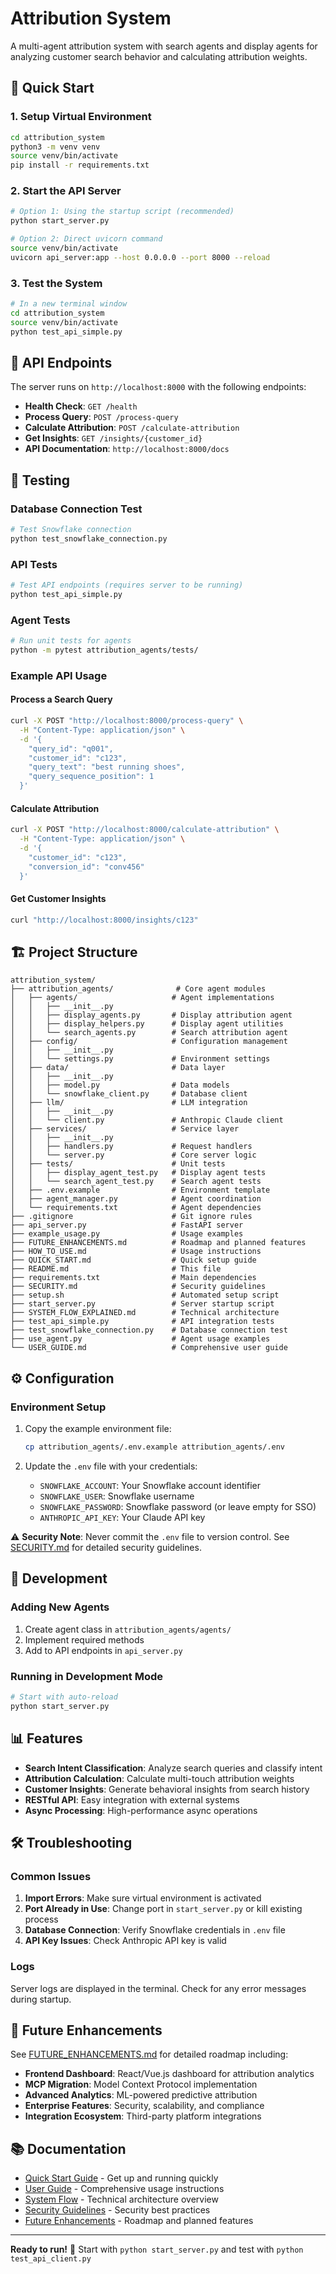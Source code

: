 # Attribution System

A multi-agent attribution system with search agents and display agents for analyzing customer search behavior and calculating attribution weights.

## 🚀 Quick Start

### 1. Setup Virtual Environment
```bash
cd attribution_system
python3 -m venv venv
source venv/bin/activate
pip install -r requirements.txt
```

### 2. Start the API Server
```bash
# Option 1: Using the startup script (recommended)
python start_server.py

# Option 2: Direct uvicorn command
source venv/bin/activate
uvicorn api_server:app --host 0.0.0.0 --port 8000 --reload
```

### 3. Test the System
```bash
# In a new terminal window
cd attribution_system
source venv/bin/activate
python test_api_simple.py
```

## 📡 API Endpoints

The server runs on `http://localhost:8000` with the following endpoints:

- **Health Check**: `GET /health`
- **Process Query**: `POST /process-query`
- **Calculate Attribution**: `POST /calculate-attribution`
- **Get Insights**: `GET /insights/{customer_id}`
- **API Documentation**: `http://localhost:8000/docs`

## 🧪 Testing

### Database Connection Test
```bash
# Test Snowflake connection
python test_snowflake_connection.py
```

### API Tests
```bash
# Test API endpoints (requires server to be running)
python test_api_simple.py
```

### Agent Tests
```bash
# Run unit tests for agents
python -m pytest attribution_agents/tests/
```

### Example API Usage

#### Process a Search Query
```bash
curl -X POST "http://localhost:8000/process-query" \
  -H "Content-Type: application/json" \
  -d '{
    "query_id": "q001",
    "customer_id": "c123",
    "query_text": "best running shoes",
    "query_sequence_position": 1
  }'
```

#### Calculate Attribution
```bash
curl -X POST "http://localhost:8000/calculate-attribution" \
  -H "Content-Type: application/json" \
  -d '{
    "customer_id": "c123",
    "conversion_id": "conv456"
  }'
```

#### Get Customer Insights
```bash
curl "http://localhost:8000/insights/c123"
```

## 🏗️ Project Structure

```
attribution_system/
├── attribution_agents/              # Core agent modules
│   ├── agents/                     # Agent implementations
│   │   ├── __init__.py
│   │   ├── display_agents.py       # Display attribution agent
│   │   ├── display_helpers.py      # Display agent utilities
│   │   └── search_agents.py        # Search attribution agent
│   ├── config/                     # Configuration management
│   │   ├── __init__.py
│   │   └── settings.py             # Environment settings
│   ├── data/                       # Data layer
│   │   ├── __init__.py
│   │   ├── model.py                # Data models
│   │   └── snowflake_client.py     # Database client
│   ├── llm/                        # LLM integration
│   │   ├── __init__.py
│   │   └── client.py               # Anthropic Claude client
│   ├── services/                   # Service layer
│   │   ├── __init__.py
│   │   ├── handlers.py             # Request handlers
│   │   └── server.py               # Core server logic
│   ├── tests/                      # Unit tests
│   │   ├── display_agent_test.py   # Display agent tests
│   │   └── search_agent_test.py    # Search agent tests
│   ├── .env.example                # Environment template
│   ├── agent_manager.py            # Agent coordination
│   └── requirements.txt            # Agent dependencies
├── .gitignore                      # Git ignore rules
├── api_server.py                   # FastAPI server
├── example_usage.py                # Usage examples
├── FUTURE_ENHANCEMENTS.md          # Roadmap and planned features
├── HOW_TO_USE.md                   # Usage instructions
├── QUICK_START.md                  # Quick setup guide
├── README.md                       # This file
├── requirements.txt                # Main dependencies
├── SECURITY.md                     # Security guidelines
├── setup.sh                        # Automated setup script
├── start_server.py                 # Server startup script
├── SYSTEM_FLOW_EXPLAINED.md        # Technical architecture
├── test_api_simple.py              # API integration tests
├── test_snowflake_connection.py    # Database connection test
├── use_agent.py                    # Agent usage examples
└── USER_GUIDE.md                   # Comprehensive user guide
```

## ⚙️ Configuration

### Environment Setup
1. Copy the example environment file:
   ```bash
   cp attribution_agents/.env.example attribution_agents/.env
   ```

2. Update the `.env` file with your credentials:
   - `SNOWFLAKE_ACCOUNT`: Your Snowflake account identifier
   - `SNOWFLAKE_USER`: Snowflake username
   - `SNOWFLAKE_PASSWORD`: Snowflake password (or leave empty for SSO)
   - `ANTHROPIC_API_KEY`: Your Claude API key

⚠️ **Security Note**: Never commit the `.env` file to version control. See [SECURITY.md](SECURITY.md) for detailed security guidelines.

## 🔧 Development

### Adding New Agents
1. Create agent class in `attribution_agents/agents/`
2. Implement required methods
3. Add to API endpoints in `api_server.py`

### Running in Development Mode
```bash
# Start with auto-reload
python start_server.py
```

## 📊 Features

- **Search Intent Classification**: Analyze search queries and classify intent
- **Attribution Calculation**: Calculate multi-touch attribution weights
- **Customer Insights**: Generate behavioral insights from search history
- **RESTful API**: Easy integration with external systems
- **Async Processing**: High-performance async operations

## 🛠️ Troubleshooting

### Common Issues

1. **Import Errors**: Make sure virtual environment is activated
2. **Port Already in Use**: Change port in `start_server.py` or kill existing process
3. **Database Connection**: Verify Snowflake credentials in `.env` file
4. **API Key Issues**: Check Anthropic API key is valid

### Logs
Server logs are displayed in the terminal. Check for any error messages during startup.

## 🎯 Future Enhancements

See [FUTURE_ENHANCEMENTS.md](FUTURE_ENHANCEMENTS.md) for detailed roadmap including:

- **Frontend Dashboard**: React/Vue.js dashboard for attribution analytics
- **MCP Migration**: Model Context Protocol implementation
- **Advanced Analytics**: ML-powered predictive attribution
- **Enterprise Features**: Security, scalability, and compliance
- **Integration Ecosystem**: Third-party platform integrations

## 📚 Documentation

- [Quick Start Guide](QUICK_START.md) - Get up and running quickly
- [User Guide](USER_GUIDE.md) - Comprehensive usage instructions
- [System Flow](SYSTEM_FLOW_EXPLAINED.md) - Technical architecture overview
- [Security Guidelines](SECURITY.md) - Security best practices
- [Future Enhancements](FUTURE_ENHANCEMENTS.md) - Roadmap and planned features

---

**Ready to run!** 🚀 Start with `python start_server.py` and test with `python test_api_client.py`